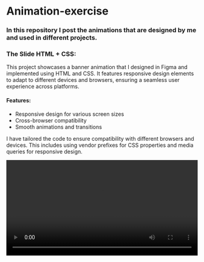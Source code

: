# Animation-exercise
###
<h3>In this repository I post the animations that are designed by me and used in different projects.</h3>
<h3>The Slide HTML + CSS: </h3>
<p>This project showcases a banner animation that I designed in Figma and implemented using HTML and CSS. It features responsive design elements to adapt to different devices and browsers, ensuring a seamless user experience across platforms.</p>
<h4>Features: </h4>
<ul>
  <li>
    Responsive design for various screen sizes
  </li>
  <li>
    Cross-browser compatibility
  </li>
  <li>
    Smooth animations and transitions
  </li>
</ul>
<p>I have tailored the code to ensure compatibility with different browsers and devices. This includes using vendor prefixes for CSS properties and media queries for responsive design.</p>

<video width="100%" controls>
  <source src="Img/Slider HTML+CSS.webm" type="video/mp4">
  Your browser does not support the video tag.
</video>
